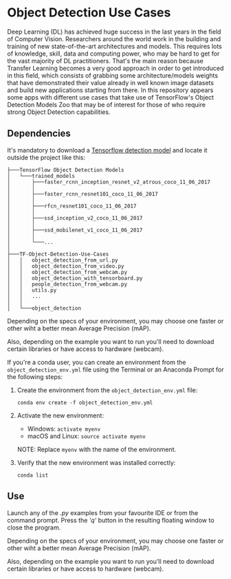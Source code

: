 # Object Detection Use Cases

Deep Learning (DL) has achieved huge success in the last years in the field of Computer Vision. Researchers around the world work in the building and training of new state-of-the-art architectures and models. This requires lots of knowledge, skill, data and computing power, who may be hard to get for the vast majority of DL practitioners. That's the main reason because Transfer Learning becomes a very good approach in order to get introduced in this field, which consists of grabbing some architecture/models weights that have demonstrated their value already in well known image datasets and build new applications starting from there.
In this repository appears some apps with different use cases that take use of TensorFlow's Object Detection Models Zoo that may be of interest for those of who require strong Object Detection capabilities.

## Dependencies

It's mandatory to download a [Tensorflow detection model](https://github.com/tensorflow/models/blob/master/research/object_detection/g3doc/detection_model_zoo.md) and locate it outside the project like this:
```
├───TensorFlow Object Detection Models
│   └───trained_models
│       ├───faster_rcnn_inception_resnet_v2_atrous_coco_11_06_2017
│       │
│       ├───faster_rcnn_resnet101_coco_11_06_2017
│       │
│       ├───rfcn_resnet101_coco_11_06_2017
│       │
│       ├───ssd_inception_v2_coco_11_06_2017
│       │
│       ├───ssd_mobilenet_v1_coco_11_06_2017
│       │
│       └───...
│
├───TF-Object-Detection-Use-Cases
│   │   object_detection_from_url.py
│   │   object_detection_from_video.py
│   │   object_detection_from_webcam.py
│   │   object_detection_with_tensorboard.py
│   │   people_detection_from_webcam.py
│   │   utils.py
│   │   ...
│   │
│   └───object_detection
```

Depending on the specs of your environment, you may choose one faster or other wiht a better mean Average Precision (mAP).

Also, depending on the example you want to run you'll need to download certain libraries or have access to hardware (webcam).

If you're a conda user, you can create an environment from the ```object_detection_env.yml``` file using the Terminal or an Anaconda Prompt for the following steps:

1. Create the environment from the ```object_detection_env.yml``` file:

    ```conda env create -f object_detection_env.yml```
2. Activate the new environment:
    * Windows: ```activate myenv```
    * macOS and Linux: ```source activate myenv``` 
    
    NOTE: Replace ```myenv``` with the name of the environment.
3. Verify that the new environment was installed correctly:

    ```conda list```

## Use

Launch any of the *.py* examples from your favourite IDE or from the command prompt. Press the *'q'* button in the resulting floating window to close the program.

Depending on the specs of your environment, you may choose one faster or other wiht a better mean Average Precision (mAP).

Also, depending on the example you want to run you'll need to download certain libraries or have access to hardware (webcam).
